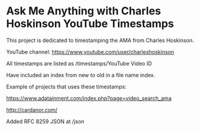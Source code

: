 # Ask Me Anything with Charles Hoskinson YouTube Timestamps
This project is dedicated to timestamping the AMA from Charles Hoskinson.

YouTube channel: https://www.youtube.com/user/charleshoskinson

All timestamps are listed as /timestamps/YouTube Video ID
  
Have included an index from new to old in a file name index.

Example of projects that uses these timestamps:

https://www.adatainment.com/index.php?page=video_search_ama

http://cardanor.com/

Added RFC 8259 JSON at /json
